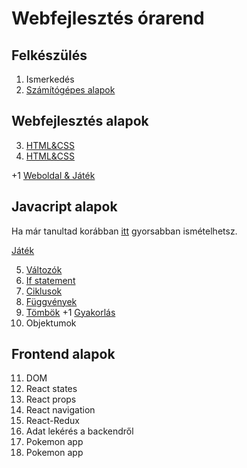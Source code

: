 # Webfejlesztés órarend

## Felkészülés

1. Ismerkedés
2. [Számítógépes alapok](./basics.md)

## Webfejlesztés alapok

3. [HTML&CSS](./html.md)
4. [HTML&CSS](./css.md)

+1 [Weboldal & Játék](./html-css.md)

## Javacript alapok

Ha már tanultad korábban [itt](https://www.codecademy.com/courses/introduction-to-javascript/informationals/learn-javascript-welcome) gyorsabban ismételhetsz.

[Játék](./javascript-game.md)

5. [Változók](./javascript-variables.md)
6. [If statement](./javascript-if.md)
7. [Ciklusok](./javascript-loops.md)
8. [Függvények](./javascript-functions.md)
9. [Tömbök](./javascript-arrays.md)
+1 [Gyakorlás](./javascript-arrays-functions.md)
10. Objektumok

## Frontend alapok

11. DOM
12. React states
13. React props
14. React navigation
15. React-Redux
16. Adat lekérés a backendről
17. Pokemon app
18. Pokemon app
